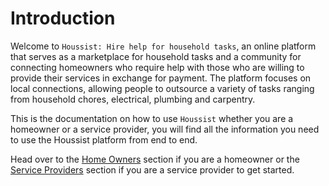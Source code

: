 # Introduction

Welcome to `Houssist: Hire help for household tasks`, an online platform that serves as a marketplace for household tasks and a community for connecting homeowners who require help with those who are willing to provide their services in exchange for payment. The platform focuses on local connections, allowing people to outsource a variety of tasks ranging from household chores, electrical, plumbing and carpentry. 

This is the documentation on how to use `Houssist` whether you are a homeowner or a service provider, you will find all the information you need to use the Houssist platform from end to end.

Head over to the [Home Owners](/{{route}}/{{version}}/home-owners/registration) section if you are a homeowner or the [Service Providers](/{{route}}/{{version}}/service-providers/registration) section if you are a service provider to get started.

